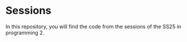 # Sessions

In this repository, you will find the code from the sessions of the SS25 in programming 2.
